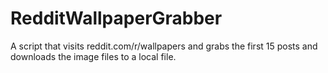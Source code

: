 RedditWallpaperGrabber
======================
A script that visits reddit.com/r/wallpapers and grabs the first 15 posts and downloads the image files to a local file.
